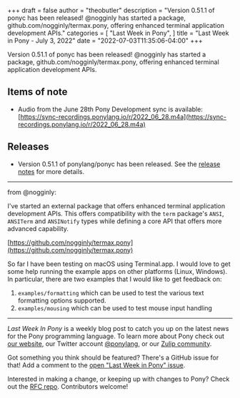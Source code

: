+++
draft = false
author = "theobutler"
description = "Version 0.51.1 of ponyc has been released! @nogginly has started a package, github.com/nogginly/termax.pony, offering enhanced terminal application development APIs."
categories = [
    "Last Week in Pony",
]
title = "Last Week in Pony - July 3, 2022"
date = "2022-07-03T11:35:06-04:00"
+++

Version 0.51.1 of ponyc has been released! @nogginly has started a package, github.com/nogginly/termax.pony, offering enhanced terminal application development APIs.

<!--more-->

## Items of note

- Audio from the June 28th Pony Development sync is available: [https://sync-recordings.ponylang.io/r/2022_06_28.m4a](https://sync-recordings.ponylang.io/r/2022_06_28.m4a)

## Releases

- Version 0.51.1 of ponylang/ponyc has been released.
  See the [release notes](https://github.com/ponylang/ponyc/releases/tag/0.51.1) for more details.

---

from @nogginly:

I've started an external package that offers enhanced terminal application development APIs. This offers compatibility with the `term` package's `ANSI`, `ANSITerm` and `ANSINotify` types while defining a core API that offers more advanced capability.

[https://github.com/nogginly/termax.pony](https://github.com/nogginly/termax.pony)

So far I have been testing on macOS using Terminal.app. I would love to get some help running the example apps on other platforms (Linux, Windows). In particular, there are two examples that I would like to get feedback on:

1. `examples/formatting` which can be used to test the various text formatting options supported.
2. `examples/mousing` which can be used to test mouse input handling

---

_Last Week In Pony_ is a weekly blog post to catch you up on the latest news for the Pony programming language. To learn more about Pony check out [our website](https://ponylang.io), our Twitter account [@ponylang](https://twitter.com/ponylang), or our [Zulip community](https://ponylang.zulipchat.com).

Got something you think should be featured? There's a GitHub issue for that! Add a comment to the [open "Last Week in Pony" issue](https://github.com/ponylang/ponylang.github.io/issues?q=is%3Aissue+is%3Aopen+label%3Alast-week-in-pony).

Interested in making a change, or keeping up with changes to Pony? Check out the [RFC repo](https://github.com/ponylang/rfcs). Contributors welcome!
